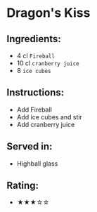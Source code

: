 # Dragon's Kiss

## Ingredients:
- 4 cl `Fireball`
- 10 cl `cranberry juice`
- 8 `ice cubes`

## Instructions:
- Add Fireball
- Add ice cubes and stir
- Add cranberry juice

## Served in:
- Highball glass

## Rating:
- ★★★☆☆